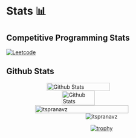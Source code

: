 <h1><b>Stats 📊</b></h1>

## **Competitive Programming Stats** 

<a href="https://leetcode.com/ItsPranavz/"> ![Leetcode](https://cp-logo.vercel.app/leetcode/ItsPranavz)</a>


## **Github Stats** 

<div style="display: flex; flex-direction: column; align-items: center; justify-content: center;">
<img src="https://github-readme-stats.vercel.app/api?username=itspranavz&show_icons=true&theme=tokyonight" width=57.5% alt="Github Stats" align="center"> <img src="https://github-readme-stats.vercel.app/api/top-langs/?username=itspranavz&layout=compact&theme=tokyonight&langs_count=8" width=41.5% alt="Github Stats" align="center">
<img width=70% src="https://github-readme-streak-stats.herokuapp.com/?user=itspranavz&theme=dark" alt="itspranavz" />
<img align="center" src="https://activity-graph.herokuapp.com/graph?username=itspranavz&theme=react-dark" alt="itspranavz" />
  
[![trophy](https://github-profile-trophy.vercel.app/?username=itspranavz&theme=darkhub&column=9)](https://github.com/ryo-ma/github-profile-trophy)
</div>
